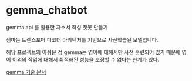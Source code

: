 # gemma_chatbot
gemma api 를 활용한 자소서 작성 챗봇 만들기

젬마는 트랜스포머 디코더 아키텍처를 기반으로 사전학습된 모델입니다.



해당 프로젝트의 아쉬운 점
gemma는 영어에 대해서만 사전 훈련되어 있기 때문에 영어 이외의 작업에 대해서 최적화된 성능을 보장할 수 없다는 한계가 있다.

[gemma 기술 문서](https://storage.googleapis.com/deepmind-media/gemma/gemma-report.pdf)
